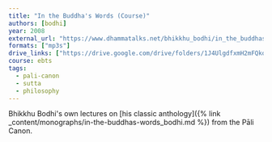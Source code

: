 ```yaml
---
title: "In the Buddha's Words (Course)"
authors: [bodhi]
year: 2008
external_url: "https://www.dhammatalks.net/bhikkhu_bodhi/in_the_buddhas_words/start.html"
formats: ["mp3s"]
drive_links: ["https://drive.google.com/drive/folders/1J4UlgdfxmH2mFQkqYGO8OTTX33B5E_OM"]
course: ebts
tags:
  - pali-canon
  - sutta
  - philosophy
---
```


Bhikkhu Bodhi's own lectures on [his classic anthology]({% link _content/monographs/in-the-buddhas-words_bodhi.md %}) from the Pāli Canon.
